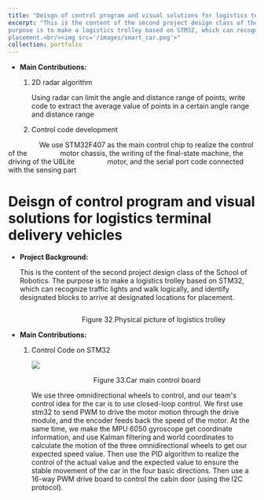 ```yaml
---
title: "Deisgn of control program and visual solutions for logistics terminal delivery vehicles"
excerpt: "This is the content of the second project design class of the School of Robotics. The
purpose is to make a logistics trolley based on STM32, which can recognize traffic lights and walk logically, and identify designated blocks to arrive at designated locations for
placement.<br/><img src='/images/smart_car.png'>"
collection: portfolio
---
```


- **Main Contributions:**
  
  1. 2D radar algorithm
     
     Using radar can limit the angle and distance range of points, write code to extract the average value of points in a certain angle range and distance range
  
  2. Control code development

                We use STM32F407 as the main control chip to realize the control of the                 motor chassis, the writing of the final-state machine, the driving of the U8Lite                 motor, and the serial port code connected with the sensing part

# Deisgn of control program and visual solutions for logistics terminal delivery vehicles

- **Project Background:**
  
  This is the content of the second project design class of the School of Robotics. The purpose is to make a logistics trolley based on STM32, which can recognize traffic lights and walk logically, and identify designated blocks to arrive at designated locations for placement.
  
  <img src="file:///C:/Users/24954/AppData/Roaming/marktext/images/2025-03-08-12-43-38-image.png" title="" alt="" data-align="center">
  
                                  Figure 32.Physical picture of logistics trolley

- **Main Contributions:**
  
  1. Control Code on STM32
     
     ![](C:\Users\24954\AppData\Roaming\marktext\images\2025-03-08-12-46-18-image.png)
     
                                     Figure 33.Car main control board
     
     We use three omnidirectional wheels to control, and our team's control idea for the car is to use closed-loop control. We first use stm32 to send PWM to drive the motor motion through the drive module, and the encoder feeds back the speed of the motor. At the same time, we make the MPU 6050 gyroscope get coordinate information, and use Kalman filtering and world coordinates to calculate the motion of the three omnidirectional wheels to get our expected speed value. Then use the PID algorithm to realize the control of the actual value and the expected value to ensure the stable movement of the car in the four basic directions. Then use a 16-way PWM drive board to control the cabin door (using the I2C protocol).
